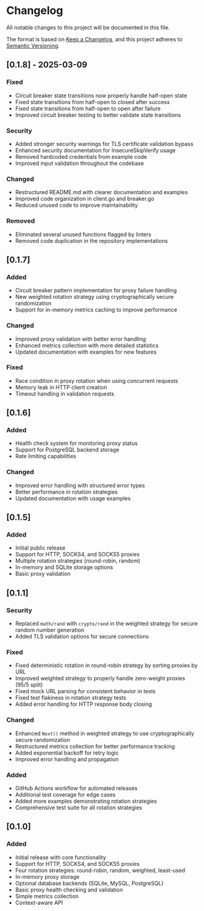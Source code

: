 # Changelog

All notable changes to this project will be documented in this file.

The format is based on [Keep a Changelog](https://keepachangelog.com/en/1.0.0/),
and this project adheres to [Semantic Versioning](https://semver.org/spec/v2.0.0.html).

## [0.1.8] - 2025-03-09

### Fixed

- Circuit breaker state transitions now properly handle half-open state
- Fixed state transitions from half-open to closed after success
- Fixed state transitions from half-open to open after failure
- Improved circuit breaker testing to better validate state transitions

### Security

- Added stronger security warnings for TLS certificate validation bypass
- Enhanced security documentation for InsecureSkipVerify usage
- Removed hardcoded credentials from example code
- Improved input validation throughout the codebase

### Changed

- Restructured README.md with clearer documentation and examples
- Improved code organization in client.go and breaker.go
- Reduced unused code to improve maintainability

### Removed

- Eliminated several unused functions flagged by linters
- Removed code duplication in the repository implementations

## [0.1.7]

### Added

- Circuit breaker pattern implementation for proxy failure handling
- New weighted rotation strategy using cryptographically secure randomization
- Support for in-memory metrics caching to improve performance

### Changed

- Improved proxy validation with better error handling
- Enhanced metrics collection with more detailed statistics
- Updated documentation with examples for new features

### Fixed

- Race condition in proxy rotation when using concurrent requests
- Memory leak in HTTP client creation
- Timeout handling in validation requests

## [0.1.6]

### Added

- Health check system for monitoring proxy status
- Support for PostgreSQL backend storage
- Rate limiting capabilities

### Changed

- Improved error handling with structured error types
- Better performance in rotation strategies
- Updated documentation with usage examples

## [0.1.5]

### Added

- Initial public release
- Support for HTTP, SOCKS4, and SOCKS5 proxies
- Multiple rotation strategies (round-robin, random)
- In-memory and SQLite storage options
- Basic proxy validation

## [0.1.1]

### Security

- Replaced `math/rand` with `crypto/rand` in the weighted strategy for secure random number generation
- Added TLS validation options for secure connections

### Fixed

- Fixed deterministic rotation in round-robin strategy by sorting proxies by URL
- Improved weighted strategy to properly handle zero-weight proxies (95/5 split)
- Fixed mock URL parsing for consistent behavior in tests
- Fixed test flakiness in rotation strategy tests
- Added error handling for HTTP response body closing

### Changed

- Enhanced `Next()` method in weighted strategy to use cryptographically secure randomization
- Restructured metrics collection for better performance tracking
- Added exponential backoff for retry logic
- Improved error handling and propagation

### Added

- GitHub Actions workflow for automated releases
- Additional test coverage for edge cases
- Added more examples demonstrating rotation strategies
- Comprehensive test suite for all rotation strategies

## [0.1.0]

### Added

- Initial release with core functionality
- Support for HTTP, SOCKS4, and SOCKS5 proxies
- Four rotation strategies: round-robin, random, weighted, least-used
- In-memory proxy storage
- Optional database backends (SQLite, MySQL, PostgreSQL)
- Basic proxy health checking and validation
- Simple metrics collection
- Context-aware API

